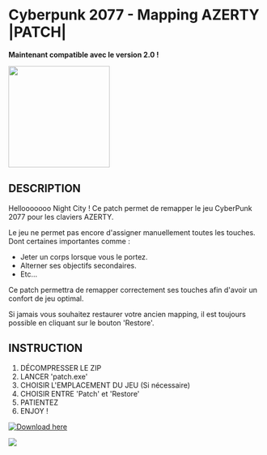 # Cyberpunk 2077 - Mapping AZERTY |PATCH|

**Maintenant compatible avec le version 2.0 !**

<img src='https://static.cdprojektred.com/cms.cdprojektred.com/16x9_big/be5a1604f343edb72e4073e22450ab1bf56956a0-1280x720.jpg' width='200'>

## DESCRIPTION

Hellooooooo Night City !
Ce patch permet de remapper le jeu CyberPunk 2077 pour les claviers AZERTY.

Le jeu ne permet pas encore d'assigner manuellement toutes les touches.
Dont certaines importantes comme :

* Jeter un corps lorsque vous le portez.
* Alterner ses objectifs secondaires.
* Etc...

Ce patch permettra de remapper correctement ses touches afin d'avoir un confort de jeu optimal.

Si jamais vous souhaitez restaurer votre ancien mapping, il est toujours possible en cliquant sur le bouton 'Restore'.

## INSTRUCTION

1. DÉCOMPRESSER LE ZIP
2. LANCER 'patch.exe'
3. CHOISIR L'EMPLACEMENT DU JEU (Si nécessaire)
4. CHOISIR ENTRE 'Patch' et 'Restore'
5. PATIENTEZ
6. ENJOY !

[![Download here](https://img.shields.io/github/downloads/40nyx/Cyberpunk-2077-mapping-AZERTY-FIX/total?style=for-the-badge)](https://github.com/SAWKIT-17/Cyberpunk-2077-AZERTY-Patch/releases/download/v1.1/Cyberpunk.2077.-.AZERTY.Patch.by.SAWKIT.zip)

![](https://i.giphy.com/media/qWi6NKfkrt9TgXvIfg/giphy.webp)
